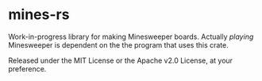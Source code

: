 # mines-rs

Work-in-progress library for making Minesweeper boards. Actually
*playing* Minesweeper is dependent on the the program that uses this
crate.

Released under the MIT License or the Apache v2.0 License, at your
preference.
